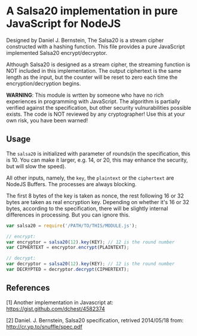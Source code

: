 A Salsa20 implementation in pure JavaScript for NodeJS
======================================================

Designed by Daniel J. Bernstein, The Salsa20 is a stream cipher constructed
with a hashing function. This file provides a pure JavaScript implemented
Salsa20 encrypt/decryptor.

Although Salsa20 is designed as a stream cipher, the streaming function is
NOT included in this implementation. The output ciphertext is the same
length as the input, but the counter will be reset to zero each time the
encryption/decryption begins.

**WARNING**: This module is wrtten by someone who have no rich experiences in
programming with JavaScript. The algorithm is partially verified against the
specification, but other security vulnurabilities possible exists. The code
is NOT reviewed by any cryptographer!  Use this at your own risk, you have
been warned!

Usage
-----
The `salsa20` is initialized with parameter of rounds(in the specification,
this is 10. You can make it larger, e.g. 14, or 20, this may enhance the
security, but will slow the speed).

All other inputs, namely, the `key`, the `plaintext` or the `ciphertext`
are NodeJS Buffers. The processes are always blocking.

The first 8 bytes of the key is taken as nonce, the rest following 16 or 32
bytes are taken as real encryption key. Depending on whether it's 16 or
32 bytes, according to the specification, there will be slightly internal
differences in processing. But you can ignore this.
     
```javascript
var salsa20 = require('/PATH/TO/THIS/MODULE.js');

// encrypt:
var encryptor = salsa20(12).key(KEY); // 12 is the round number
var CIPHERTEXT = encryptor.encrypt(PLAINTEXT);

// decrypt:
var decryptor = salsa20(12).key(KEY); // 12 is the round number
var DECRYPTED = decryptor.decrypt(CIPHERTEXT);
```

References
----------
[1] Another implementation in Javascript at:
     https://gist.github.com/dchest/4582374

[2] Daniel. J. Bernstein, Salsa20 specification, retrived 2014/05/18 from:
     http://cr.yp.to/snuffle/spec.pdf
